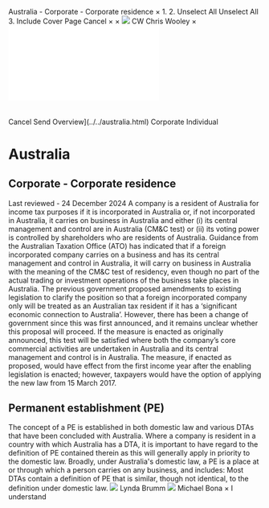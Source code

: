 Australia - Corporate - Corporate residence
×
1.
2.
Unselect All
Unselect All
3.
Include Cover Page
Cancel
×
×
![](../../-/media/world-wide-tax-summaries/attachments/global---chris-wooley.ashx%3Frev=ac5e5f3223b34096b1afc2a6009c7320&revision=ac5e5f32-23b3-4096-b1af-c2a6009c7320&hash=859B7ADC84DC2CBEC9760E9E6EE7DE6D0A8BFCDF)
CW
Chris Wooley
×
![](corporate-residence.html)
######
Cancel
Send
Overview](../../australia.html)
Corporate
Individual
# Australia
## Corporate - Corporate residence
Last reviewed - 24 December 2024
A company is a resident of Australia for income tax purposes if it is incorporated in Australia or, if not incorporated in Australia, it carries on business in Australia and either (i) its central management and control are in Australia (CM&C test) or (ii) its voting power is controlled by shareholders who are residents of Australia.
Guidance from the Australian Taxation Office (ATO) has indicated that if a foreign incorporated company carries on a business and has its central management and control in Australia, it will carry on business in Australia with the meaning of the CM&C test of residency, even though no part of the actual trading or investment operations of the business take places in Australia. The previous government proposed amendments to existing legislation to clarify the position so that a foreign incorporated company only will be treated as an Australian tax resident if it has a ‘significant economic connection to Australia’. However, there has been a change of government since this was first announced, and it remains unclear whether this proposal will proceed. If the measure is enacted as originally announced, this test will be satisfied where both the company’s core commercial activities are undertaken in Australia and its central management and control is in Australia. The measure, if enacted as proposed, would have effect from the first income year after the enabling legislation is enacted; however, taxpayers would have the option of applying the new law from 15 March 2017.
## Permanent establishment (PE)
The concept of a PE is established in both domestic law and various DTAs that have been concluded with Australia. Where a company is resident in a country with which Australia has a DTA, it is important to have regard to the definition of PE contained therein as this will generally apply in priority to the domestic law.
Broadly, under Australia's domestic law, a PE is a place at or through which a person carries on any business, and includes:
Most DTAs contain a definition of PE that is similar, though not identical, to the definition under domestic law.
![](../../-/media/world-wide-tax-summaries/attachments/australia---lynda-brumm.ashx%3Frev=8c950a0ba2ef43088be3eb5834ad73a4&revision=8c950a0b-a2ef-4308-8be3-eb5834ad73a4&hash=73562A4F6162C970B3CC9BB1BDF2A3CF38008A50)
Lynda Brumm
![](../../-/media/world-wide-tax-summaries/australiamichael-bonaaustralia--michael-bonajpg20221109190210322.ashx%3Frev=ddb990eafd4841409f14767fc4b2727e&revision=ddb990ea-fd48-4140-9f14-767fc4b2727e&hash=FE1A017704A46F2BDB615CD91923EFE1E86180DB)
Michael Bona
×
I understand